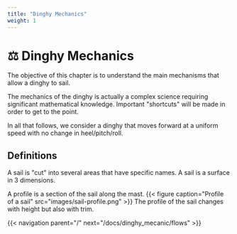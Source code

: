 ```yaml
---
title: "Dinghy Mechanics"
weight: 1
---
```


# ⚖️ Dinghy Mechanics

The objective of this chapter is to understand the main mechanisms that allow a dinghy to sail.

The mechanics of the dinghy is actually a complex science requiring significant mathematical knowledge. Important "shortcuts" will be made in order to get to the point.

In all that follows, we consider a dinghy that moves forward at a uniform speed with no change in heel/pitch/roll.

## Definitions

A sail is "cut" into several areas that have specific names.
A sail is a surface in 3 dimensions.

A profile is a section of the sail along the mast.
{{< figure caption="Profile of a sail" src="images/sail-profile.png" >}}
The profile of the sail changes with height but also with trim.

{{< navigation parent="/" next="/docs/dinghy_mecanic/flows" >}}
